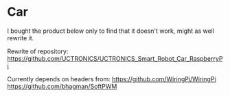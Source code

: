 # Car
I bought the product below only to find that it doesn't work, might as well rewrite it.

Rewrite of repository: https://github.com/UCTRONICS/UCTRONICS_Smart_Robot_Car_RaspberryPi

Currently depends on headers from:
https://github.com/WiringPi/WiringPi
https://github.com/bhagman/SoftPWM